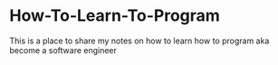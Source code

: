 # How-To-Learn-To-Program

This is a place to share my notes on how to learn how to program aka become a software engineer
